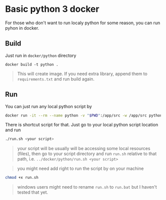 # Basic python 3 docker

For those who don't want to run localy python for some reason, you can run pyhon in docker. 

## Build
Just run in `docker/python` directory

```
docker build -t python .
```

>This will create image. If you need extra library, append them to `requirements.txt` and run build again.

## Run
You can just run any local python script by 

```bash
docker run -it --rm --name python -v "$PWD":/app/src -w /app/src python python <your script>
```

There is shortcut script for that. Just go to your local python script location and run
```bash
./run.sh <your script>
```

> your script will be usually will be accessing some local resources (files), then go to your script directory and run `run.sh` relative to that path, i.e. `../docker/python/run.sh <your script>`

> you might need add right to run the script by  on your machine

```bash
chmod +x run.sh
```

> windows users might need to rename `run.sh` to `run.bat` but I haven't tested that yet.
